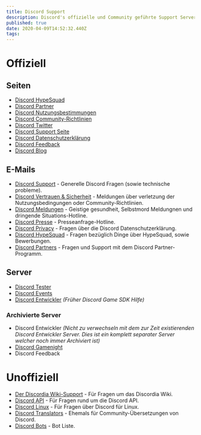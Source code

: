 ```yaml
---
title: Discord Support
description: Discord's offizielle und Community geführte Support Server
published: true
date: 2020-04-09T14:52:32.440Z
tags: 
---
```


# Offiziell
## Seiten
- [Discord HypeSquad](https://discordapp.com/hypesquad)
- [Discord Partner](https://discordapp.com/partners)
- [Discord Nutzungsbestimmungen](https://discordapp.com/terms)
- [Discord Community-Richtlinien](https://discordapp.com/guidelines)
- [Discord Twitter](https://twitter.com/discord)
- [Discord Support Seite](https://support.discordapp.com/hc/de)
- [Discord Datenschutzerklärung](https://discordapp.com/privacy)
- [Discord Feedback](https://support.discordapp.com/hc/de/community/topics)
- [Discord Blog](https://blog.discordapp.com)

## E-Mails
- [Discord Support](mailto:support@discordapp.com) - Generelle Discord Fragen (sowie technische probleme).
- [Discord Vertrauen & Sicherheit](mailto:abuse@discordapp.com) - Meldungen über verletzung der Nutzungsbedingungen oder Community-Richtlinien.
- [Discord Meldungen](mailto:reports@discordapp.com) - Geistige gesundheit, Selbstmord Meldungnen und dringende Situations-Hotline.
- [Discord Presse](mailto:press@discordapp.com) - Presseanfrage-Hotline.
- [Discord Privacy](mailto:privacy@discordapp.com) - Fragen über die Discord Datenschutzerklärung.
- [Discord HypeSquad](mailto:hypesquad@discordapp.com) - Fragen bezüglich Dinge über HypeSquad, sowie Bewerbungen.
- [Discord Partners](mailto:partners@discordapp.com) - Fragen und Support mit dem Discord Partner-Programm.

## Server
- [Discord Tester](https://discord.gg/discord-testers)
- [Discord Events](https://discord.gg/events)
- [Discord Entwickler](https://discord.gg/discord-developers) *(Früher Discord Game SDK Hilfe)*

### Archivierte Server
- Discord Entwickler *(Nicht zu verwechseln mit dem zur Zeit existierenden Discord Entwickler Server. Dies ist ein komplett separater Server welcher noch immer Archiviert ist)*
- [Discord Gamenight](https://discord.gg/gamenight)
- Discord Feedback

# Unoffiziell
- [Der Discordia Wiki-Support](https://discord.gg/ZRJ9Ghh) - Für Fragen um das Discordia Wiki.
- [Discord API](https://discord.gg/discord-api) - Für Fragen rund um die Discord API.
- [Discord Linux](https://discord.gg/discord-linux) - Für Fragen über Discord für Linux.
- [Discord Translators](https://discord.gg/mmfyqEQ) - Ehemals für Community-Übersetzungen von Discord.
- [Discord Bots](https://discord.gg/0cDvIgU2voWn4BaD) - Bot Liste.
